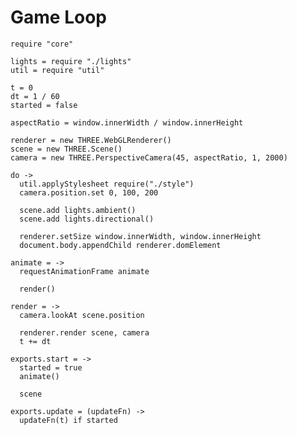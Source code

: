 Game Loop
=========

    require "core"

    lights = require "./lights"
    util = require "util"

    t = 0
    dt = 1 / 60
    started = false

    aspectRatio = window.innerWidth / window.innerHeight

    renderer = new THREE.WebGLRenderer()
    scene = new THREE.Scene()
    camera = new THREE.PerspectiveCamera(45, aspectRatio, 1, 2000)

    do ->
      util.applyStylesheet require("./style")
      camera.position.set 0, 100, 200

      scene.add lights.ambient()
      scene.add lights.directional()

      renderer.setSize window.innerWidth, window.innerHeight
      document.body.appendChild renderer.domElement

    animate = ->
      requestAnimationFrame animate

      render()

    render = ->
      camera.lookAt scene.position

      renderer.render scene, camera
      t += dt

    exports.start = ->
      started = true
      animate()

      scene

    exports.update = (updateFn) ->
      updateFn(t) if started

